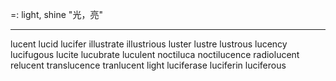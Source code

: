 =: light, shine "光，亮"

---
lucent
lucid
lucifer
illustrate
illustrious
luster
lustre
lustrous
lucency
lucifugous
lucite
lucubrate
luculent
noctiluca
noctilucence
radiolucent
relucent
translucence
tranlucent
light
luciferase
luciferin
luciferous
